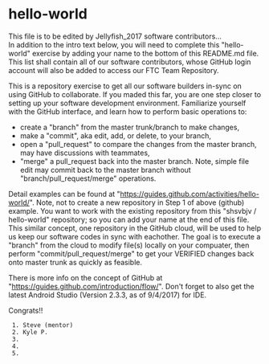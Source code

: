 # hello-world

This file is to be edited by Jellyfish_2017 software contributors...  
In addition to the intro text below, you will need to complete this "hello-world" exercise by adding 
your name to the bottom of this README.md file.  This list shall contain all of our software contributors,
whose GitHub login account will also be added to access our FTC Team Repository.

This is a repository exercise to get all our software builders in-sync on using GitHub to collaborate.
If you maded this far, you are one step closer to setting up your software development environment.
Familiarize yourself with the GitHub interface, and learn how to perform basic operations to:
* create a "branch" from the master trunk/branch to make changes,
* make a "commit", aka edit, add, or delete, to your branch,
* open a "pull_request" to compare the changes from the master branch, may have discussions with teammates,
* "merge" a pull_request back into the master branch.
Note, simple file edit may commit back to the master branch without "branch/pull_request/merge" operations.

Detail examples can be found at "https://guides.github.com/activities/hello-world/".
Note, not to create a new repository in Step 1 of above (github) example. 
You want to work with the existing repository from this "shsvbjv / hello-world" repository; 
so you can add your name at the end of this file.
This similar concept, one repository in the GitHub cloud, will be used to help us keep our software codes
in sync with eachother.  The goal is to execute a "branch" from the cloud to modify file(s) locally
on your compuater, then perform "commit/pull_request/merge" to get your VERIFIED changes back onto 
master trunk as quickly as feasible.

There is more info on the concept of GitHub at "https://guides.github.com/introduction/flow/".
Don't forget to also get the latest Android Studio (Version 2.3.3, as of 9/4/2017) for IDE.

Congrats!!


~~~~~~~~~  Add your names under this line, so we know that you are GitHub ready!! ~~~~~~~~
 1. Steve (mentor)
 2. Kyle P.
 3. 
 4. 
 5. 
 
